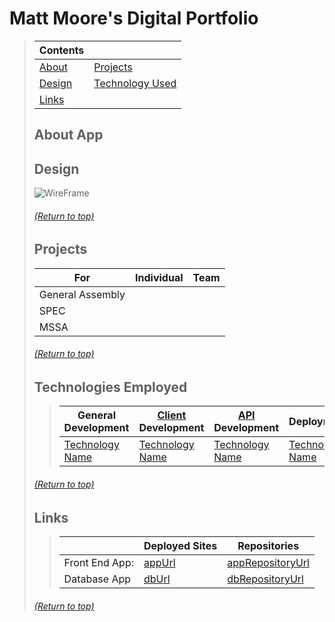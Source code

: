 # Matt Moore's Digital Portfolio
> | Contents |  |
> |--|--|
> | [About](https://github.com/mmmoore1313/mattmoore.github.io#about-app) | [Projects](https://github.com/mmmoore1313/mattmoore.github.io#projects) |
> | [Design](https://github.com/mmmoore1313/mattmoore.github.io#design) | [Technology Used](https://github.com/mmmoore1313/mattmoore.github.io#technologies-employed) |
> | [Links](https://github.com/mmmoore1313/mattmoore.github.io#links) |  |
>
> ## About App
> <!-- Desctiption -->
> ## Design
> ![WireFrame](linktoWireFrame)
>
>
> ###### [(Return to top)](https://github.com/mmmoore1313/mattmoore.github.io#matt-moores-digital-portfolio)
> 
> ## Projects
> | For | Individual | Team |
> |--|--|--|
> | General Assembly |  |  |
> | SPEC |  |  |
> | MSSA |  |  |
>
> ###### [(Return to top)](https://github.com/mmmoore1313/mattmoore.github.io#matt-moores-digital-portfolio)
>
> ## Technologies Employed
>> | **General Development** | **[Client]() Development** | **[API]() Development** | **Deployment** |
>> |--|--|--|--|
>> | [Technology Name](docs) | [Technology Name](docs) | [Technology Name](docs) | [Technology Name](docs) |
>
>
> ###### [(Return to top)](https://github.com/mmmoore1313/mattmoore.github.io#matt-moores-digital-portfolio)
>
> ## Links
>> | | **Deployed Sites** | **Repositories** |
>> |--|--|--|
>> | Front End App: | [appUrl](appUrl) | [appRepositoryUrl](appRepositoryUrl)|
>> | Database App | [dbUrl](dbUrl) | [dbRepositoryUrl](dbRepositoryUrl) |
>
> ###### [(Return to top)](https://github.com/mmmoore1313/mattmoore.github.io#matt-moores-digital-portfolio)
>